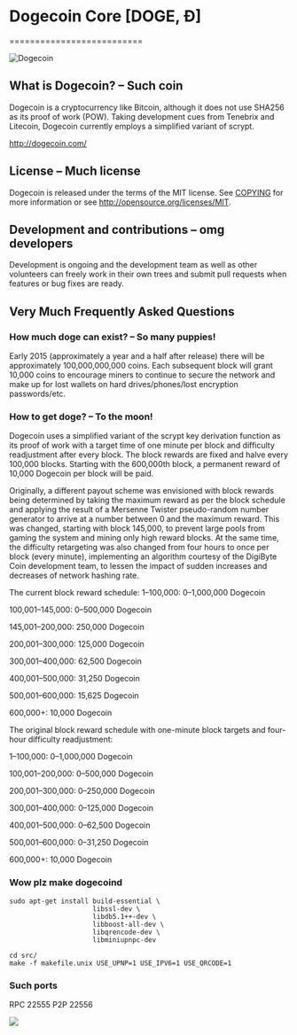 # Dogecoin Core [DOGE, Ð]
==========================

![Dogecoin](http://static.tumblr.com/ppdj5y9/Ae9mxmxtp/300coin.png)

## What is Dogecoin? – Such coin
Dogecoin is a cryptocurrency like Bitcoin, although it does not use SHA256 as its proof of work (POW). Taking development cues from Tenebrix and Litecoin, Dogecoin currently employs a simplified variant of scrypt.

http://dogecoin.com/

## License – Much license
Dogecoin is released under the terms of the MIT license. See [COPYING](COPYING)
for more information or see http://opensource.org/licenses/MIT.

## Development and contributions – omg developers
Development is ongoing and the development team as well as other volunteers can freely work in their own trees and submit pull requests when features or bug fixes are ready.

## Very Much Frequently Asked Questions

### How much doge can exist? – So many puppies!
Early 2015 (approximately a year and a half after release) there will be approximately 100,000,000,000 coins.
Each subsequent block will grant 10,000 coins to encourage miners to continue to secure the network and make up for lost wallets on hard drives/phones/lost encryption passwords/etc.

### How to get doge? – To the moon!
Dogecoin uses a simplified variant of the scrypt key derivation function as its proof of work with a target time of one minute per block and difficulty readjustment after every block. The block rewards are fixed and halve every 100,000 blocks. Starting with the 600,000th block, a permanent reward of 10,000 Dogecoin per block will be paid. 

Originally, a different payout scheme was envisioned with block rewards being determined by taking the maximum reward as per the block schedule and applying the result of a Mersenne Twister pseudo-random number generator to arrive at a number between 0 and the maximum reward. This was changed, starting with block 145,000, to prevent large pools from gaming the system and mining only high reward blocks. At the same time, the difficulty retargeting was also changed from four hours to once per block (every minute), implementing an algorithm courtesy of the DigiByte Coin development team, to lessen the impact of sudden increases and decreases of network hashing rate.

The current block reward schedule:
1–100,000: 0–1,000,000 Dogecoin 

100,001–145,000: 0–500,000 Dogecoin

145,001–200,000: 250,000 Dogecoin

200,001–300,000: 125,000 Dogecoin

300,001–400,000: 62,500 Dogecoin

400,001–500,000: 31,250 Dogecoin

500,001–600,000: 15,625 Dogecoin

600,000+: 10,000 Dogecoin

The original block reward schedule with one-minute block targets and four-hour difficulty readjustment:

1–100,000: 0–1,000,000 Dogecoin 

100,001–200,000: 0–500,000 Dogecoin

200,001–300,000: 0–250,000 Dogecoin

300,001–400,000: 0–125,000 Dogecoin

400,001–500,000: 0–62,500 Dogecoin

500,001–600,000: 0–31,250 Dogecoin

600,000+: 10,000 Dogecoin

### Wow plz make dogecoind

    sudo apt-get install build-essential \
                         libssl-dev \
                         libdb5.1++-dev \
                         libboost-all-dev \
                         libqrencode-dev \
                         libminiupnpc-dev

    cd src/
    make -f makefile.unix USE_UPNP=1 USE_IPV6=1 USE_QRCODE=1

### Such ports
RPC 22555
P2P 22556

![](http://dogesay.com/wow//////such/coin)
